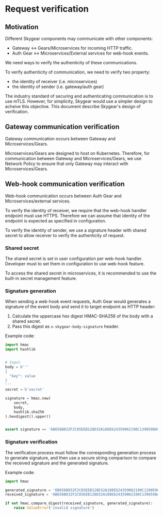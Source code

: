 # Request verification

## Motivation

Different Skygear components may communicate with other components:
- Gateway <-> Gears/Microservices for incoming HTTP traffic.
- Auth Gear <-> Microservices/External services for web-hook events.

We need ways to verify the authenticity of these communications.

To verify authenticity of communication, we need to verify two property:
- the identity of receiver (i.e. microservices)
- the identity of sender (i.e. gateway/auth gear)

The industry standard of securing and authenticating communication is to use
mTLS. However, for simplicity, Skygear would use a simpler design to acheive
this objective. This document describe Skygear's design of verification.

## Gateway communication verification

Gateway communication occurs between Gateway and Microservices/Gears.

Microservices/Gears are designed to host on Kubernetes. Therefore, for
communication between Gateway and Microservices/Gears, we use Network Policy to
ensure that only Gateway may interact with Microservices/Gears.

## Web-hook communication verification

Web-hook communication occurs between Auth Gear and Microservices/external
services.

To verify the identity of receiver, we require that the web-hook handler
endpoint must use HTTPS. Therefore we can assume that identity of the endpoint
is expected as specified in configuration.

To verify the identity of sender, we use a signature header with shared secret
to allow receiver to verify the authenticity of request.

### Shared secret

The shared secret is set in user configuration per web-hook handler. Developer
must to set them in configuration to use web-hook feature.

To access the shared secret in microservices, it is recommended to use the
built-in secret management feature.

### Signature generation

When sending a web-hook event requests, Auth Gear would generates a signature
of the event body and send it to target endpoint as HTTP header:

1. Calculate the uppercase hex digest HMAC-SHA256 of the body with a shared secret.
1. Pass this digest as `x-skygear-body-signature` header.

Example code:
```python
import hmac
import hashlib


# Input
body = b'''
{
  "key": value
}
'''
secret = b'secret'

signature = hmac.new(
    secret,
    body,
    hashlib.sha256
).hexdigest().upper()


assert signature == '6B656B832F2C85EEB128D32A188E624359062190C1390598A9D45495C2D14E65'
```

### Signature verification

The verification process must follow the corresponding generation process
to generate signature, and then use a secure string comparison to
compare the received signature and the generated signature.

Example code:
```python
import hmac

generated_signature = '6B656B832F2C85EEB128D32A188E624359062190C1390598A9D45495C2D14E65'
received_signature = '6B656B832F2C85EEB128D32A188E624359062190C1390598A9D45495C2D14E65'

if not hmac.compare_digest(received_signature, generated_signature):
    raise ValueError('invalid signature')
```

